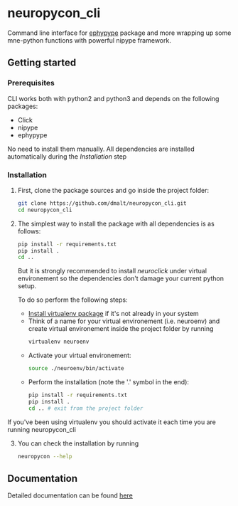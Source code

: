 neuropycon_cli
==============

Command line interface for [ephypype](https://github.com/neuropycon/ephypype)
package and more wrapping up some mne-python functions with powerful nipype framework.

Getting started
------------

### Prerequisites
CLI works both with python2 and python3 and depends on the following packages:

- Click
- nipype
- ephypype

No need to install them manually. All dependencies are installed
automatically during the *Installation* step

### Installation

1) First, clone the package sources and go inside the project folder:
    ```bash
    git clone https://github.com/dmalt/neuropycon_cli.git
    cd neuropycon_cli
    ```
2) The simplest way to install the package with all dependencies is as follows:
    ```bash
    pip install -r requirements.txt
    pip install .
    cd ..
    ```

    But it is strongly recommended to install *neuroclick* under virtual environement so the dependencies
    don't damage your current python setup.

    To do so perform the following steps:

    * [Install virtualenv package](https://virtualenv.pypa.io/en/stable/installation/)
      if it's not already in your system
    * Think of a name for your virtual environement (i.e. neuroenv) and
      create virtual environement inside the project folder by running 
        ```bash
        virtualenv neuroenv
        ```
    * Activate your virtual environement:
      ```bash
      source ./neuroenv/bin/activate
      ```
    * Perform the installation (note the '.' symbol in the end):
      ```bash
      pip install -r requirements.txt
      pip install .
      cd .. # exit from the project folder
      ```

If you've been using virtualenv you should activate it each time you are running neuropycon_cli

3) You can check the installation by running 
    ```bash
    neuropycon --help
    ```


Documentation
--------------

Detailed documentation can be found [here](https://neuropycon.github.io/neuropycon_doc/neuropycon_cli/neuropycon_cli.html)

